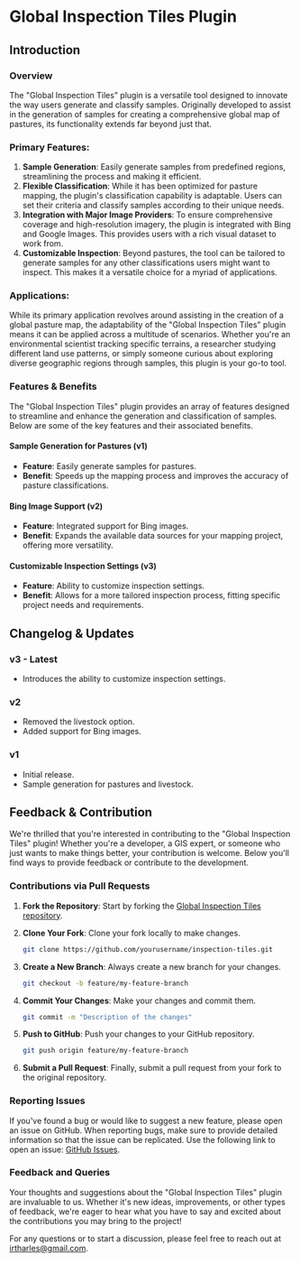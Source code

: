 # Global Inspection Tiles Plugin

## Introduction

### Overview

The "Global Inspection Tiles" plugin is a versatile tool designed to innovate the way users generate and classify samples. Originally developed to assist in the generation of samples for creating a comprehensive global map of pastures, its functionality extends far beyond just that.

### Primary Features:

1. **Sample Generation**: Easily generate samples from predefined regions, streamlining the process and making it efficient.
2. **Flexible Classification**: While it has been optimized for pasture mapping, the plugin's classification capability is adaptable. Users can set their criteria and classify samples according to their unique needs.
3. **Integration with Major Image Providers**: To ensure comprehensive coverage and high-resolution imagery, the plugin is integrated with Bing and Google Images. This provides users with a rich visual dataset to work from.
4. **Customizable Inspection**: Beyond pastures, the tool can be tailored to generate samples for any other classifications users might want to inspect. This makes it a versatile choice for a myriad of applications.

### Applications:

While its primary application revolves around assisting in the creation of a global pasture map, the adaptability of the "Global Inspection Tiles" plugin means it can be applied across a multitude of scenarios. Whether you're an environmental scientist tracking specific terrains, a researcher studying different land use patterns, or simply someone curious about exploring diverse geographic regions through samples, this plugin is your go-to tool.

### Features & Benefits

The "Global Inspection Tiles" plugin provides an array of features designed to streamline and enhance the generation and classification of samples. Below are some of the key features and their associated benefits.

#### Sample Generation for Pastures (v1)

- **Feature**: Easily generate samples for pastures.
- **Benefit**: Speeds up the mapping process and improves the accuracy of pasture classifications.

#### Bing Image Support (v2)

- **Feature**: Integrated support for Bing images.
- **Benefit**: Expands the available data sources for your mapping project, offering more versatility.

#### Customizable Inspection Settings (v3)

- **Feature**: Ability to customize inspection settings.
- **Benefit**: Allows for a more tailored inspection process, fitting specific project needs and requirements.

## Changelog & Updates

### v3 - Latest

- Introduces the ability to customize inspection settings.

### v2

- Removed the livestock option.
- Added support for Bing images.

### v1

- Initial release.
- Sample generation for pastures and livestock.

## Feedback & Contribution

We're thrilled that you're interested in contributing to the "Global Inspection Tiles" plugin! Whether you're a developer, a GIS expert, or someone who just wants to make things better, your contribution is welcome. Below you'll find ways to provide feedback or contribute to the development.

### Contributions via Pull Requests

1. **Fork the Repository**: Start by forking the [Global Inspection Tiles repository](https://github.com/lapig-ufg/inspection-tiles).

2. **Clone Your Fork**: Clone your fork locally to make changes.

    ```bash
    git clone https://github.com/yourusername/inspection-tiles.git
    ```

3. **Create a New Branch**: Always create a new branch for your changes.

    ```bash
    git checkout -b feature/my-feature-branch
    ```

4. **Commit Your Changes**: Make your changes and commit them.

    ```bash
    git commit -m "Description of the changes"
    ```

5. **Push to GitHub**: Push your changes to your GitHub repository.

    ```bash
    git push origin feature/my-feature-branch
    ```

6. **Submit a Pull Request**: Finally, submit a pull request from your fork to the original repository.

### Reporting Issues

If you've found a bug or would like to suggest a new feature, please open an issue on GitHub. When reporting bugs, make sure to provide detailed information so that the issue can be replicated. Use the following link to open an issue: [GitHub Issues](https://github.com/lapig-ufg/inspection-tiles/issues).

### Feedback and Queries

Your thoughts and suggestions about the "Global Inspection Tiles" plugin are invaluable to us. Whether it's new ideas, improvements, or other types of feedback, we're eager to hear what you have to say and excited about the contributions you may bring to the project!

For any questions or to start a discussion, please feel free to reach out at [irtharles@gmail.com](mailto:irtharles@gmail.com).

